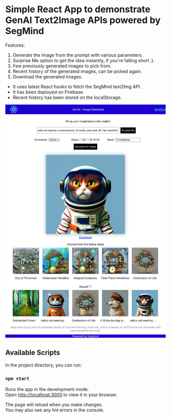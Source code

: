 # Simple React App to demonstrate GenAI Text2Image APIs powered by SegMind

Features:
1) Generate the image from the prompt with various parameters.
2) Surprise Me option to get the idea instantly, if you're falling short ;).
3) Few previously generated images to pick from.
4) Recent history of the generated images, can be picked again.
5) Download the generated images.

- It uses latest React hooks to fetch the SegMind text2Img API.
- It has been deployed on Firebase.
- Recent history has been stored on the localStorage.

![App Snapshot](GenAI-Image-Generator.png)

## Available Scripts

In the project directory, you can run:

### `npm start`

Runs the app in the development mode.\
Open [http://localhost:3000](http://localhost:3000) to view it in your browser.

The page will reload when you make changes.\
You may also see any lint errors in the console.
